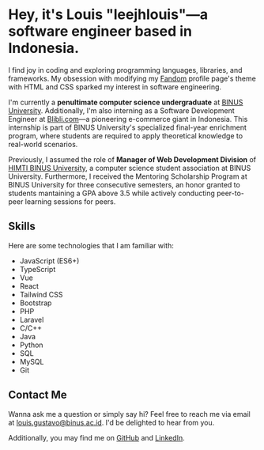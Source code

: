 # Hey, it's Louis "leejhlouis"—a software engineer based in Indonesia.

I find joy in coding and exploring programming languages, libraries, and frameworks. My obsession with modifying my [Fandom](https://www.fandom.com/) profile page's theme with HTML and CSS sparked my interest in software engineering.

I'm currently a **penultimate computer science undergraduate** at [BINUS University](https://binus.ac.id/). Additionally, I'm also interning as a Software Development Engineer at [Blibli.com](https://blibli.com)—a pioneering e-commerce giant in Indonesia. This internship is part of BINUS University's specialized final-year enrichment program, where students are required to apply theoretical knowledge to real-world scenarios.

Previously, I assumed the role of **Manager of Web Development Division** of [HIMTI BINUS University](https://himti.or.id/), a computer science student association at BINUS University. Furthermore, I received the Mentoring Scholarship Program at BINUS University for three consecutive semesters, an honor granted to students mantaining a GPA above 3.5 while actively conducting peer-to-peer learning sessions for peers.

## Skills

Here are some technologies that I am familiar with:
- JavaScript (ES6+)
- TypeScript
- Vue
- React
- Tailwind CSS
- Bootstrap
- PHP
- Laravel
- C/C++
- Java
- Python
- SQL
- MySQL
- Git

## Contact Me

Wanna ask me a question or simply say hi? Feel free to reach me via email at [louis.gustavo@binus.ac.id](mailto:louis.gustavo@binus.ac.id). I'd be delighted to hear from you.

Additionally, you may find me on [GitHub](https://github.com/leejhlouis) and [LinkedIn](https://linkedin.com/in/louis-gustavo).
